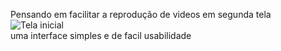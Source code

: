 Pensando em facilitar a reprodução de videos em segunda tela
<br>
![Tela inicial](https://github.com/user-attachments/assets/9efcb54c-d020-4d3d-a377-e0c13616abfb)
<br>
uma interface simples e de facil usabilidade
